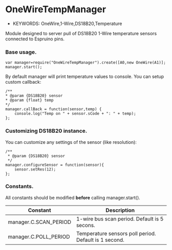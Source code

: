 <!--- Copyright (c) 2017 Pavel Sokolov (pavel@sokolov.me). See the file LICENSE for copying permission. --->
OneWireTempManager
=====================

* KEYWORDS: OneWire,1-Wire,DS18B20,Temperature

Module designed to server pull of DS18B20 1-Wire temperature sensors connected to Espruino pins.

### Base usage.

 ```
 var manager=require("OneWireTempManager").create([A0,new OneWire(A1)];
 manager.start();
 ```

By default manager will print temperature values to console. 
You can setup custom callback:

 ```
/**
 * @param {DS18B20} sensor
 * @param {float} temp
 */ 
 manager.callBack = function(sensor,temp) {
     console.log("Temp on " + sensor.sCode + ": " + temp);
 };
 ```
  
### Customizing DS18B20 instance.
  
You can customize any settings of the sensor (like resolution):
  
  ```
  /**
   * @param {DS18B20} sensor
   */
  manager.configureSensor = function(sensor){
      sensor.setRes(12);
  };  
  ```

### Constants.

All constants should be modified **before** calling manager.start(). 

| Constant                            | Description |
| ----------------------------------- | -------- |
| manager.C.SCAN_PERIOD    | 1-wire bus scan period. Default is 5 secons. |
| manager.C.POLL_PERIOD    | Temperature sensors poll period. Default is 1 second. |

